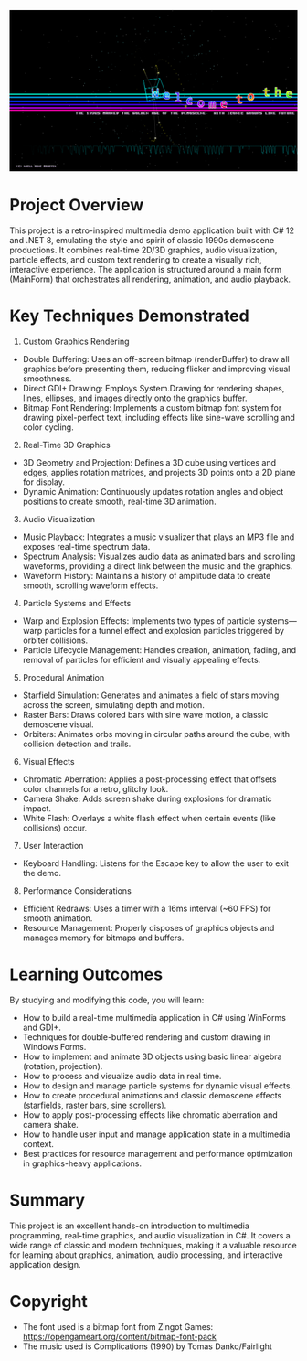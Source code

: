 ![Example output](https://github.com/brudvik/90s-Demo-Example/blob/master/DemoTest/assets/kab-demo-2025.png)

# Project Overview
This project is a retro-inspired multimedia demo application built with C# 12 and .NET 8, emulating the style and spirit of classic 1990s demoscene productions. It combines real-time 2D/3D graphics, audio visualization, particle effects, and custom text rendering to create a visually rich, interactive experience. The application is structured around a main form (MainForm) that orchestrates all rendering, animation, and audio playback.

# Key Techniques Demonstrated
1. Custom Graphics Rendering
- Double Buffering: Uses an off-screen bitmap (renderBuffer) to draw all graphics before presenting them, reducing flicker and improving visual smoothness.
- Direct GDI+ Drawing: Employs System.Drawing for rendering shapes, lines, ellipses, and images directly onto the graphics buffer.
- Bitmap Font Rendering: Implements a custom bitmap font system for drawing pixel-perfect text, including effects like sine-wave scrolling and color cycling.
2. Real-Time 3D Graphics
- 3D Geometry and Projection: Defines a 3D cube using vertices and edges, applies rotation matrices, and projects 3D points onto a 2D plane for display.
- Dynamic Animation: Continuously updates rotation angles and object positions to create smooth, real-time 3D animation.
3. Audio Visualization
- Music Playback: Integrates a music visualizer that plays an MP3 file and exposes real-time spectrum data.
- Spectrum Analysis: Visualizes audio data as animated bars and scrolling waveforms, providing a direct link between the music and the graphics.
- Waveform History: Maintains a history of amplitude data to create smooth, scrolling waveform effects.
4. Particle Systems and Effects
- Warp and Explosion Effects: Implements two types of particle systems—warp particles for a tunnel effect and explosion particles triggered by orbiter collisions.
- Particle Lifecycle Management: Handles creation, animation, fading, and removal of particles for efficient and visually appealing effects.
5. Procedural Animation
- Starfield Simulation: Generates and animates a field of stars moving across the screen, simulating depth and motion.
- Raster Bars: Draws colored bars with sine wave motion, a classic demoscene visual.
- Orbiters: Animates orbs moving in circular paths around the cube, with collision detection and trails.
6. Visual Effects
- Chromatic Aberration: Applies a post-processing effect that offsets color channels for a retro, glitchy look.
- Camera Shake: Adds screen shake during explosions for dramatic impact.
- White Flash: Overlays a white flash effect when certain events (like collisions) occur.
7. User Interaction
- Keyboard Handling: Listens for the Escape key to allow the user to exit the demo.
8. Performance Considerations
- Efficient Redraws: Uses a timer with a 16ms interval (~60 FPS) for smooth animation.
- Resource Management: Properly disposes of graphics objects and manages memory for bitmaps and buffers.

# Learning Outcomes
By studying and modifying this code, you will learn:
- How to build a real-time multimedia application in C# using WinForms and GDI+.
- Techniques for double-buffered rendering and custom drawing in Windows Forms.
- How to implement and animate 3D objects using basic linear algebra (rotation, projection).
- How to process and visualize audio data in real time.
- How to design and manage particle systems for dynamic visual effects.
- How to create procedural animations and classic demoscene effects (starfields, raster bars, sine scrollers).
- How to apply post-processing effects like chromatic aberration and camera shake.
- How to handle user input and manage application state in a multimedia context.
- Best practices for resource management and performance optimization in graphics-heavy applications.

# Summary
This project is an excellent hands-on introduction to multimedia programming, real-time graphics, and audio visualization in C#. It covers a wide range of classic and modern techniques, making it a valuable resource for learning about graphics, animation, audio processing, and interactive application design.

# Copyright
- The font used is a bitmap font from Zingot Games: https://opengameart.org/content/bitmap-font-pack
- The music used is Complications (1990) by Tomas Danko/Fairlight

